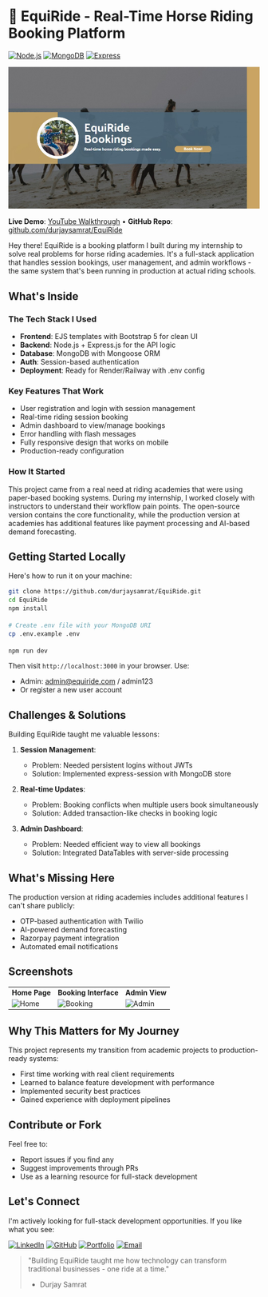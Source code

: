 # 🐎 EquiRide - Real-Time Horse Riding Booking Platform

[![Node.js](https://img.shields.io/badge/Node.js-18.x-green)](https://nodejs.org/)
[![MongoDB](https://img.shields.io/badge/MongoDB-6.0-brightgreen)](https://www.mongodb.com/)
[![Express](https://img.shields.io/badge/Express-4.x-lightgrey)](https://expressjs.com/)

![EquiRide Banner](./banner.jpg)

**Live Demo**: [YouTube Walkthrough](https://youtu.be/h2RQVlNBfqU) • 
**GitHub Repo**: [github.com/durjaysamrat/EquiRide](https://github.com/durjaysamrat/EquiRide)

Hey there! EquiRide is a booking platform I built during my internship to solve real problems for horse riding academies. It's a full-stack application that handles session bookings, user management, and admin workflows - the same system that's been running in production at actual riding schools.

## What's Inside

### The Tech Stack I Used
- **Frontend**: EJS templates with Bootstrap 5 for clean UI
- **Backend**: Node.js + Express.js for the API logic
- **Database**: MongoDB with Mongoose ORM
- **Auth**: Session-based authentication
- **Deployment**: Ready for Render/Railway with .env config

### Key Features That Work
- User registration and login with session management
- Real-time riding session booking
- Admin dashboard to view/manage bookings
- Error handling with flash messages
- Fully responsive design that works on mobile
- Production-ready configuration

### How It Started
This project came from a real need at riding academies that were using paper-based booking systems. During my internship, I worked closely with instructors to understand their workflow pain points. The open-source version contains the core functionality, while the production version at academies has additional features like payment processing and AI-based demand forecasting.

## Getting Started Locally

Here's how to run it on your machine:

```bash
git clone https://github.com/durjaysamrat/EquiRide.git
cd EquiRide
npm install

# Create .env file with your MongoDB URI
cp .env.example .env

npm run dev
```

Then visit `http://localhost:3000` in your browser. Use:
- Admin: admin@equiride.com / admin123
- Or register a new user account

## Challenges & Solutions

Building EquiRide taught me valuable lessons:

1. **Session Management**: 
   - Problem: Needed persistent logins without JWTs
   - Solution: Implemented express-session with MongoDB store

2. **Real-time Updates**:
   - Problem: Booking conflicts when multiple users book simultaneously
   - Solution: Added transaction-like checks in booking logic

3. **Admin Dashboard**:
   - Problem: Needed efficient way to view all bookings
   - Solution: Integrated DataTables with server-side processing

## What's Missing Here

The production version at riding academies includes additional features I can't share publicly:
- OTP-based authentication with Twilio
- AI-powered demand forecasting
- Razorpay payment integration
- Automated email notifications

## Screenshots

| | | |
|-|-|-|
| **Home Page** | **Booking Interface** | **Admin View** |
| ![Home](https://i.imgur.com/home-thumb.jpg) | ![Booking](https://i.imgur.com/booking-thumb.jpg) | ![Admin](https://i.imgur.com/admin-thumb.jpg) |

## Why This Matters for My Journey

This project represents my transition from academic projects to production-ready systems:
- First time working with real client requirements
- Learned to balance feature development with performance
- Implemented security best practices
- Gained experience with deployment pipelines

## Contribute or Fork

Feel free to:
- Report issues if you find any
- Suggest improvements through PRs
- Use as a learning resource for full-stack development

## Let's Connect

I'm actively looking for full-stack development opportunities. If you like what you see:

[![LinkedIn](https://img.shields.io/badge/LinkedIn-Durjay_Samrat-0077B5?style=flat&logo=linkedin)](https://linkedin.com/in/durjaysamrat)
[![GitHub](https://img.shields.io/badge/GitHub-durjaysamrat-181717?style=flat&logo=github)](https://github.com/durjaysamrat)
[![Portfolio](https://img.shields.io/badge/Portfolio-View_Projects-FF6B6B?style=flat)](https://durjaysamrat.vercel.app)
[![Email](https://img.shields.io/badge/Email-durjaysamratn36@gmail.com-D14836?style=flat&logo=gmail)](mailto:durjaysamratn36@gmail.com)

> "Building EquiRide taught me how technology can transform traditional businesses - one ride at a time."  
> - Durjay Samrat

```
